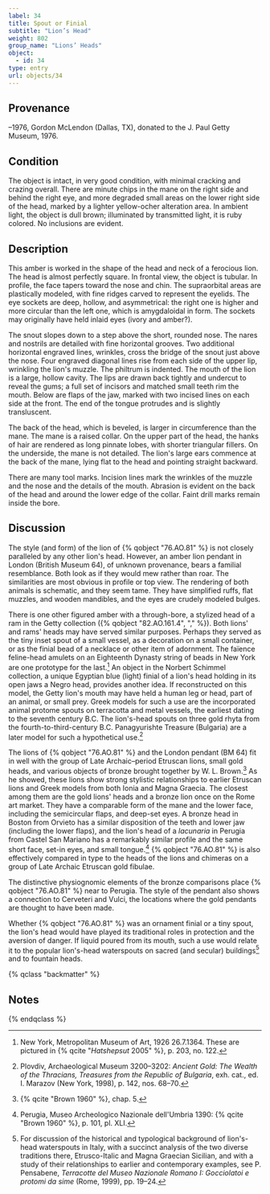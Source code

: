 ```yaml
---
label: 34
title: Spout or Finial
subtitle: "Lion’s Head"
weight: 802
group_name: "Lions’ Heads"
object:
  - id: 34
type: entry
url: objects/34
---
```


## Provenance

–1976, Gordon McLendon (Dallas, TX), donated to the J. Paul Getty Museum, 1976.

## Condition

The object is intact, in very good condition, with minimal cracking and crazing overall. There are minute chips in the mane on the right side and behind the right eye, and more degraded small areas on the lower right side of the head, marked by a lighter yellow-ocher alteration area. In ambient light, the object is dull brown; illuminated by transmitted light, it is ruby colored. No inclusions are evident.

## Description

This amber is worked in the shape of the head and neck of a ferocious lion. The head is almost perfectly square. In frontal view, the object is tubular. In profile, the face tapers toward the nose and chin. The supraorbital areas are plastically modeled, with fine ridges carved to represent the eyelids. The eye sockets are deep, hollow, and asymmetrical: the right one is higher and more circular than the left one, which is amygdaloidal in form. The sockets may originally have held inlaid eyes (ivory and amber?).

The snout slopes down to a step above the short, rounded nose. The nares and nostrils are detailed with fine horizontal grooves. Two additional horizontal engraved lines, wrinkles, cross the bridge of the snout just above the nose. Four engraved diagonal lines rise from each side of the upper lip, wrinkling the lion's muzzle. The philtrum is indented. The mouth of the lion is a large, hollow cavity. The lips are drawn back tightly and undercut to reveal the gums; a full set of incisors and matched small teeth rim the mouth. Below are flaps of the jaw, marked with two incised lines on each side at the front. The end of the tongue protrudes and is slightly transluscent.

The back of the head, which is beveled, is larger in circumference than the mane. The mane is a raised collar. On the upper part of the head, the hanks of hair are rendered as long pinnate lobes, with shorter triangular fillers. On the underside, the mane is not detailed. The lion's large ears commence at the back of the mane, lying flat to the head and pointing straight backward.

There are many tool marks. Incision lines mark the wrinkles of the muzzle and the nose and the details of the mouth. Abrasion is evident on the back of the head and around the lower edge of the collar. Faint drill marks remain inside the bore.

## Discussion

The style (and form) of the lion of {% qobject "76.AO.81" %} is not closely paralleled by any other lion's head. However, an amber lion pendant in London (British Museum 64), of unknown provenance, bears a familial resemblance. Both look as if they would mew rather than roar. The similarities are most obvious in profile or top view. The rendering of both animals is schematic, and they seem tame. They have simplified ruffs, flat muzzles, and wooden mandibles, and the eyes are crudely modeled bulges.

There is one other figured amber with a through-bore, a stylized head of a ram in the Getty collection ({% qobject "82.AO.161.4", "," %}). Both lions' and rams' heads may have served similar purposes. Perhaps they served as the tiny inset spout of a small vessel, as a decoration on a small container, or as the finial bead of a necklace or other item of adornment. The faïence feline-head amulets on an Eighteenth Dynasty string of beads in New York are one prototype for the last.[^1] An object in the Norbert Schimmel collection, a unique Egyptian blue (light) finial of a lion's head holding in its open jaws a Negro head, provides another idea. If reconstructed on this model, the Getty lion's mouth may have held a human leg or head, part of an animal, or small prey. Greek models for such a use are the incorporated animal protome spouts on terracotta and metal vessels, the earliest dating to the seventh century B.C. The lion's-head spouts on three gold rhyta from the fourth-to-third-century B.C. Panagyurishte Treasure (Bulgaria) are a later model for such a hypothetical use.[^2]

The lions of {% qobject "76.AO.81" %} and the London pendant (BM 64) fit in well with the group of Late Archaic–period Etruscan lions, small gold heads, and various objects of bronze brought together by W. L. Brown.[^3] As he showed, these lions show strong stylistic relationships to earlier Etruscan lions and Greek models from both Ionia and Magna Graecia. The closest among them are the gold lions' heads and a bronze lion once on the Rome art market. They have a comparable form of the mane and the lower face, including the semicircular flaps, and deep-set eyes. A bronze head in Boston from Orvieto has a similar disposition of the teeth and lower jaw (including the lower flaps), and the lion's head of a *lacunaria* in Perugia from Castel San Mariano has a remarkably similar profile and the same short face, set-in eyes, and small tongue.[^4] {% qobject "76.AO.81" %} is also effectively compared in type to the heads of the lions and chimeras on a group of Late Archaic Etruscan gold fibulae.

The distinctive physiognomic elements of the bronze comparisons place {% qobject "76.AO.81" %} near to Perugia. The style of the pendant also shows a connection to Cerveteri and Vulci, the locations where the gold pendants are thought to have been made.

Whether {% qobject "76.AO.81" %} was an ornament finial or a tiny spout, the lion's head would have played its traditional roles in protection and the aversion of danger. If liquid poured from its mouth, such a use would relate it to the popular lion's-head waterspouts on sacred (and secular) buildings[^5] and to fountain heads.

{% qclass "backmatter" %}
## Notes
{% endqclass %}

[^1]: New York, Metropolitan Museum of Art, 1926 26.7.1364. These are pictured in {% qcite "*Hatshepsut* 2005" %}, p. 203, no. 122.

[^2]: Plovdiv, Archaeological Museum 3200–3202: *Ancient Gold: The Wealth of the Thracians, Treasures from the Republic of Bulgaria*, exh. cat., ed. I. Marazov (New York, 1998), p. 142, nos. 68–70.

[^3]: {% qcite "Brown 1960" %}, chap. 5.

[^4]: Perugia, Museo Archeologico Nazionale dell'Umbria 1390: {% qcite "Brown 1960" %}, p. 101, pl. XLI.

[^5]: For discussion of the historical and typological background of lion's-head waterspouts in Italy, with a succinct analysis of the two diverse traditions there, Etrusco-Italic and Magna Graecian Sicilian, and with a study of their relationships to earlier and contemporary examples, see P. Pensabene, *Terracotte del Museo Nazionale Romano I: Gocciolatoi e protomi da sime* (Rome, 1999), pp. 19–24.
